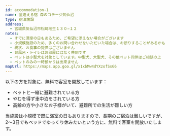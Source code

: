 ```yaml
---
id: accommodation-1
name: 星逢える宿 森のコテージ気仙沼
type: 宿泊施設
address:
  - 宮城県気仙沼市松崎地生１３０−１２
notes:
  - すでに満室の日もあるため、ご希望に添えない場合がございます
  - 小規模施設のため、多くのお問い合わせをいただいた場合は、お断りすることがあるかもしれません
  - 現状、お食事の提供はございません
  - お風呂・トイレはお部屋にはなく共同です
  - ペットは小型犬を対象としています。中型犬、大型犬、その他ペット同伴はご相談の上
  - ペットのみの一時預かりは出来ません
mapUrl: https://maps.app.goo.gl/x1xbMw4dYXzofSsG6
---
```


以下の方を対象に、無料で客室を開放しています：

- ペットと一緒に避難されている方
- やむを得ず車中泊をされている方
- 高齢の方や小さなお子様がいて、避難所での生活が難しい方

当施設は小規模で既に満室の日もありますので、長期のご宿泊は難しいですが、2～3日でもベッドでゆっくり休みたいという方に、無料で客室を開放いたします。
